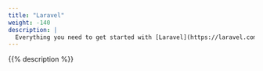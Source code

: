 ```yaml
---
title: "Laravel"
weight: -140
description: |
  Everything you need to get started with [Laravel](https://laravel.com/) on Platform.sh.
---
```


{{% description %}}
